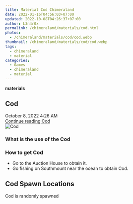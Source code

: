 ```yaml
---
title: Material Cod Chimeraland
date: 2022-01-16T04:56:03+07:00
updated: 2022-10-08T04:26:37+07:00
author: L3n4r0x
permalink: /chimeraland/materials/cod.html
photos:
  - /chimeraland/materials/cod/cod.webp
thumbnail: /chimeraland/materials/cod/cod.webp
tags:
  - chimeraland
  - material
categories:
  - Games
  - chimeraland
  - material
---
```


<section id="bootstrap-wrapper">
  <link
    rel="stylesheet"
    href="https://rawcdn.githack.com/dimaslanjaka/Web-Manajemen/870a349/css/bootstrap-5-3-0-alpha3-wrapper.css"
  />
  <div
    class="row g-0 border rounded overflow-hidden flex-md-row mb-4 shadow-sm position-relative"
  >
    <div class="col p-4 d-flex flex-column position-static">
      <strong class="d-inline-block mb-2 text-success">materials</strong>
      <h2 class="mb-0">Cod</h2>
      <div class="mb-1 text-muted">October 8, 2022 4:26 AM</div>
      <a
        href="/chimeraland/materials/cod.html"
        class="stretched-link d-none text-primary"
        >Continue reading Cod</a
      >
    </div>
    <div class="col-auto d-none d-lg-block">
      <img src="/chimeraland/materials/cod/cod.webp" alt="Cod" />
    </div>
  </div>
  <div class="row">
    <div class="col-lg-6 col-12 mb-2">
      <div class="card bg-dark text-light">
        <div class="card-body">
          <h3 class="card-title">What is the use of the Cod</h3>
          <div class="card-text"><ul></ul></div>
        </div>
      </div>
    </div>
    <div class="col-lg-6 col-12 mb-2">
      <div class="card bg-dark text-light">
        <div class="card-body">
          <h3 class="card-title">How to get Cod</h3>
          <div class="card-text">
            <ul>
              <li>Go to the Auction House to obtain it.</li>
              <li>Go fishing on Southmount near the ocean to obtain Cod.</li>
            </ul>
          </div>
        </div>
      </div>
    </div>
    <div class="col-12 mb-2">
      <h2>Cod Spawn Locations</h2>
      <p>Cod is randomly spawned</p>
    </div>
  </div>
</section>